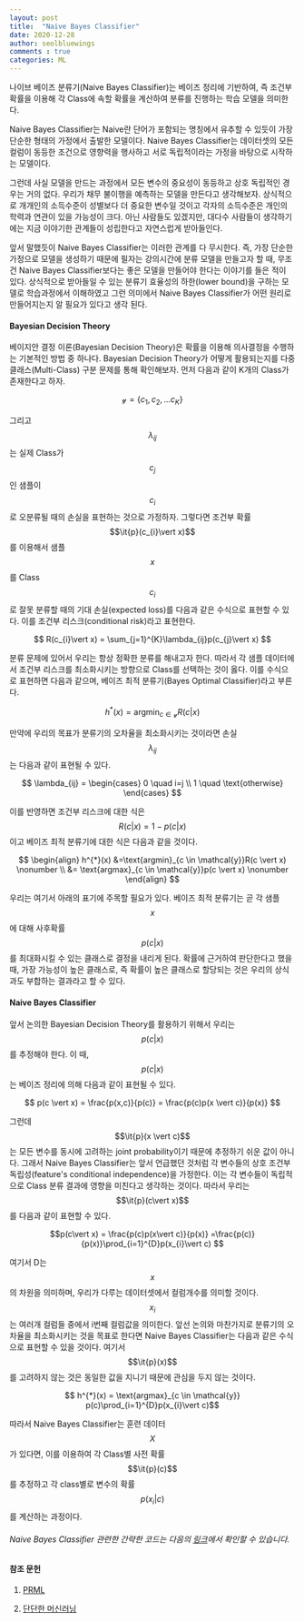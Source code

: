 ```yaml
---
layout: post
title:  "Naive Bayes Classifier"
date: 2020-12-28
author: seolbluewings
comments : true
categories: ML
---
```


나이브 베이즈 분류기(Naive Bayes Classifier)는 베이즈 정리에 기반하여, 즉 조건부 확률을 이용해 각 Class에 속할 확률을 계산하여 분류를 진행하는 학습 모델을 의미한다.

Naive Bayes Classifier는 Naive란 단어가 포함되는 명칭에서 유추할 수 있듯이 가장 단순한 형태의 가정에서 출발한 모델이다. Naive Bayes Classifier는 데이터셋의 모든 컬럼이 동등한 조건으로 영향력을 행사하고 서로 독립적이라는 가정을 바탕으로 시작하는 모델이다.

그런데 사실 모델을 만드는 과정에서 모든 변수의 중요성이 동등하고 상호 독립적인 경우는 거의 없다. 우리가 채무 불이행을 예측하는 모델을 만든다고 생각해보자. 상식적으로 개개인의 소득수준이 성별보다 더 중요한 변수일 것이고 각자의 소득수준은 개인의 학력과 연관이 있을 가능성이 크다. 아닌 사람들도 있겠지만, 대다수 사람들이 생각하기에는 지금 이야기한 관계들이 성립한다고 자연스럽게 받아들인다.

앞서 말했듯이 Naive Bayes Classifier는 이러한 관계를 다 무시한다. 즉, 가장 단순한 가정으로 모델을 생성하기 때문에 필자는 강의시간에 분류 모델을 만들고자 할 때, 무조건 Naive Bayes Classifier보다는 좋은 모델을 만들어야 한다는 이야기를 들은 적이 있다. 상식적으로 받아들일 수 있는 분류기 효율성의 하한(lower bound)을 구하는 모델로 학습과정에서 이해하였고 그런 의미에서 Naive Bayes Classifier가 어떤 원리로 만들어지는지 알 필요가 있다고 생각 된다.

#### Bayesian Decision Theory

베이지안 결정 이론(Bayesian Decision Theory)은 확률을 이용해 의사결정을 수행하는 기본적인 방법 중 하나다. Bayesian Decision Theory가 어떻게 활용되는지를 다중 클래스(Multi-Class) 구분 문제를 통해 확인해보자. 먼저 다음과 같이 K개의 Class가 존재한다고 하자.

$$ \mathcal{y} = \{c_{1},c_{2},...c_{K}\}$$

그리고 $$\lambda_{ij}$$는 실제 Class가 $$c_{j}$$인 샘플이 $$c_{i}$$로 오분류될 때의 손실을 표현하는 것으로 가정하자. 그렇다면 조건부 확률 $$\it{p}(c_{i}\vert x)$$ 를 이용해서 샘플 $$x$$를 Class $$c_{i}$$로 잘못 분류할 때의 기대 손실(expected loss)를 다음과 같은 수식으로 표현할 수 있다. 이를 조건부 리스크(conditional risk)라고 표현한다.

$$ R(c_{i}\vert x) = \sum_{j=1}^{K}\lambda_{ij}p(c_{j}\vert x) $$

분류 문제에 있어서 우리는 항상 정확한 분류를 해내고자 한다. 따라서 각 샘플 데이터에서 조건부 리스크를 최소화시키는 방향으로 Class를 선택하는 것이 옳다. 이를 수식으로 표현하면 다음과 같으며, 베이즈 최적 분류기(Bayes Optimal Classifier)라고 부른다.

$$ h^{*}(x) = \text{argmin}_{c \in \mathcal{y}} R(c\vert x)$$

만약에 우리의 목표가 분류기의 오차율을 최소화시키는 것이라면 손실 $$\lambda_{ij}$$는 다음과 같이 표현될 수 있다.

$$
\lambda_{ij} =
\begin{cases}
0 \quad i=j \\
1 \quad \text{otherwise}
\end{cases}
$$

이를 반영하면 조건부 리스크에 대한 식은 $$R(c\vert x) = 1- p(c \vert x)$$ 이고 베이즈 최적 분류기에 대한 식은 다음과 같을 것이다.

$$
\begin{align}
h^{*}(x) &=\text{argmin}_{c \in \mathcal{y}}R(c \vert x) \nonumber \\
&= \text{argmax}_{c \in \mathcal{y}}p(c \vert x) \nonumber
\end{align}
$$

우리는 여기서 아래의 표기에 주목할 필요가 있다. 베이즈 최적 분류기는 곧 각 샘플 $$x$$에 대해 사후확률 $$p(c\vert x)$$를 최대화시킬 수 있는 클래스로 결정을 내리게 된다. 확률에 근거하여 판단한다고 했을 때, 가장 가능성이 높은 클래스로, 즉 확률이 높은 클래스로 할당되는 것은 우리의 상식과도 부합하는 결과라고 할 수 있다.

#### Naive Bayes Classifier

앞서 논의한 Bayesian Decision Theory를 활용하기 위해서 우리는 $$p(c\vert x)$$를 추정해야 한다. 이 때, $$p(c \vert x)$$는 베이즈 정리에 의해 다음과 같이 표현될 수 있다.

$$
p(c \vert x) = \frac{p(x,c)}{p(c)} = \frac{p(c)p(x \vert c)}{p(x)}
$$

그런데 $$\it{p}(x \vert c)$$는 모든 변수를 동시에 고려하는 joint probability이기 때문에 추정하기 쉬운 값이 아니다. 그래서 Naive Bayes Classifier는 앞서 언급했던 것처럼 각 변수들의 상호 조건부 독립성(feature's conditional independence)을 가정한다. 이는 각 변수들이 독립적으로 Class 분류 결과에 영향을 미친다고 생각하는 것이다. 따라서 우리는 $$\it{p}(c\vert x)$$를 다음과 같이 표현할 수 있다.

$$p(c\vert x) = \frac{p(c)p(x\vert c)}{p(x)} =\frac{p(c)}{p(x)}\prod_{i=1}^{D}p(x_{i}\vert c) $$

여기서 D는 $$x$$의 차원을 의미하며, 우리가 다루는 데이터셋에서 컬럼개수를 의미할 것이다. $$x_{i}$$는 여러개 컬럼들 중에서 i번째 컬럼값을 의미한다. 앞선 논의와 마찬가지로 분류기의 오차율을 최소화시키는 것을 목표로 한다면 Naive Bayes Classifier는 다음과 같은 수식으로 표현할 수 있을 것이다. 여기서 $$\it{p}(x)$$를 고려하지 않는 것은 동일한 값을 지니기 때문에 관심을 두지 않는 것이다.

$$ h^{*}(x) = \text{argmax}_{c \in \mathcal{y}} p(c)\prod_{i=1}^{D}p(x_{i}\vert c)$$

따라서 Naive Bayes Classifier는 훈련 데이터 $$X$$가 있다면, 이를 이용하여 각 Class별 사전 확률 $$\it{p}(c)$$를 추정하고 각 class별로 변수의 확률 $$p(x_{i}\vert c)$$를 계산하는 과정이다.

###### Naive Bayes Classifier 관련한 간략한 코드는 다음의 [링크](https://github.com/seolbluewings/Python/blob/master/11.Naive%20Bayes%20Classifier.ipynb)에서 확인할 수 있습니다.

#### 참조 문헌
1. [PRML](http://users.isr.ist.utl.pt/~wurmd/Livros/school/Bishop%20-%20Pattern%20Recognition%20And%20Machine%20Learning%20-%20Springer%20%202006.pdf) <br>

2. [단단한 머신러닝](http://www.yes24.com/Product/Goods/88440860)